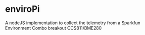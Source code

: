 # enviroPi
A nodeJS implementation to collect the telemetry from a Sparkfun Environment Combo breakout CCS811/BME280
